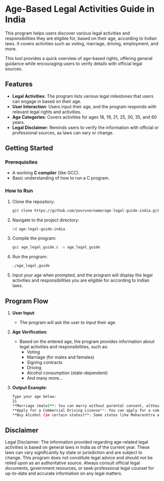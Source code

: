 # Age-Based Legal Activities Guide in India

This program helps users discover various legal activities and responsibilities they are eligible for, based on their age, according to Indian laws. It covers activities such as voting, marriage, driving, employment, and more. 

This tool provides a quick overview of age-based rights, offering general guidance while encouraging users to verify details with official legal sources.

## Features
- **Legal Activities**: The program lists various legal milestones that users can engage in based on their age.
- **User Interaction**: Users input their age, and the program responds with relevant legal rights and activities.
- **Age Categories**: Covers activities for ages 18, 19, 21, 25, 30, 35, and 60 years.
- **Legal Disclaimer**: Reminds users to verify the information with official or professional sources, as laws can vary or change.

## Getting Started

### Prerequisites
- A working **C compiler** (like GCC).
- Basic understanding of how to run a C program.

### How to Run

1. Clone the repository:
    ```bash
    git clone https://github.com/yourusername/age-legal-guide-india.git
    ```
2. Navigate to the project directory:
    ```bash
    cd age-legal-guide-india
    ```
3. Compile the program:
    ```bash
    gcc age_legal_guide.c -o age_legal_guide
    ```
4. Run the program:
    ```bash
    ./age_legal_guide
    ```

5. Input your age when prompted, and the program will display the legal activities and responsibilities you are eligible for according to Indian laws.

## Program Flow

1. **User Input**: 
   - The program will ask the user to input their age.

2. **Age Verification**: 
   - Based on the entered age, the program provides information about legal activities and responsibilities, such as:
     - Voting
     - Marriage (for males and females)
     - Signing contracts
     - Driving
     - Alcohol consumption (state-dependent)
     - And many more...

3. **Output Example**:
   ```bash
   Type your age below:
   21
   **Marriage (male)**: You can marry without parental consent, although age requirements vary by state.
   **Apply for a Commercial Driving License**: You can apply for a commercial driving license.
   **Buy Alcohol (in certain states)**: Some states like Maharashtra allow alcohol purchases at 21.
## Disclaimer
Legal Disclaimer:
The information provided regarding age-related legal activities is based on general laws in India as of the current year.
These laws can vary significantly by state or jurisdiction and are subject to change. This program does not constitute
legal advice and should not be relied upon as an authoritative source. Always consult official legal documents, government
resources, or seek professional legal counsel for up-to-date and accurate information on any legal matters.
